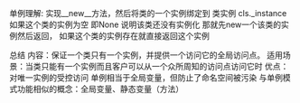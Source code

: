 单例理解:
    实现__new__方法，然后将类的一个实例绑定到 类实例 cls._instance
    如果这个类的实例为空 即None 说明该类还没有实例化 那就先new一个该类的实例然后返回，
    如果这个类的实例存在就直接返回这个实例


总结
内容：保证一个类只有一个实例，并提供一个访问它的全局访问点。
适用场景：当类只能有一个实例而且客户可以从一个众所周知的访问点访问它时
优点：
    对唯一实例的受控访问
    单例相当于全局变量，但防止了命名空间被污染
与单例模式功能相似的概念：全局变量、静态变量（方法）